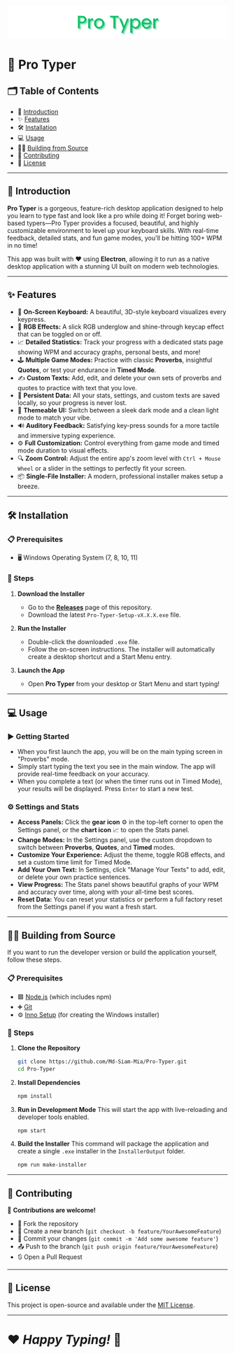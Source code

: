 <img src="assets/Banner.png"></img>

# 🚀 Pro Typer

## 🗂 Table of Contents

- 📖 [Introduction](#-introduction)
- ✨ [Features](#-features)
- 🛠️ [Installation](#️-installation)
- 💻 [Usage](#-usage)
- 👨‍💻 [Building from Source](#️-building-from-source)
- 🤝 [Contributing](#-contributing)
- 📜 [License](#-license)

---

## 📖 Introduction

**Pro Typer** is a gorgeous, feature-rich desktop application designed to help you learn to type fast and look like a pro while doing it! Forget boring web-based typers—Pro Typer provides a focused, beautiful, and highly customizable environment to level up your keyboard skills. With real-time feedback, detailed stats, and fun game modes, you'll be hitting 100+ WPM in no time!

This app was built with ❤️ using **Electron**, allowing it to run as a native desktop application with a stunning UI built on modern web technologies.

---

## ✨ Features

- 🎹 **On-Screen Keyboard:** A beautiful, 3D-style keyboard visualizes every keypress.
- 🌈 **RGB Effects:** A slick RGB underglow and shine-through keycap effect that can be toggled on or off.
- 📈 **Detailed Statistics:** Track your progress with a dedicated stats page showing WPM and accuracy graphs, personal bests, and more!
- 🕹️ **Multiple Game Modes:** Practice with classic **Proverbs**, insightful **Quotes**, or test your endurance in **Timed Mode**.
- ✍️ **Custom Texts:** Add, edit, and delete your own sets of proverbs and quotes to practice with text that you love.
- 💾 **Persistent Data:** All your stats, settings, and custom texts are saved locally, so your progress is never lost.
- 🎨 **Themeable UI:** Switch between a sleek dark mode and a clean light mode to match your vibe.
- 🔊 **Auditory Feedback:** Satisfying key-press sounds for a more tactile and immersive typing experience.
- ⚙️ **Full Customization:** Control everything from game mode and timed mode duration to visual effects.
- 🔍 **Zoom Control:** Adjust the entire app's zoom level with `Ctrl + Mouse Wheel` or a slider in the settings to perfectly fit your screen.
- 📦 **Single-File Installer:** A modern, professional installer makes setup a breeze.

---

## 🛠️ Installation

### 📋 Prerequisites

- 🖥️ Windows Operating System (7, 8, 10, 11)

### 💾 Steps

1. **Download the Installer**

   - Go to the [**Releases**](https://github.com/Md-Siam-Mia-Man/Pro-Typer/releases) page of this repository.
   - Download the latest `Pro-Typer-Setup-vX.X.X.exe` file.

2. **Run the Installer**

   - Double-click the downloaded `.exe` file.
   - Follow the on-screen instructions. The installer will automatically create a desktop shortcut and a Start Menu entry.

3. **Launch the App**
   - Open **Pro Typer** from your desktop or Start Menu and start typing!

---

## 💻 Usage

### ▶️ Getting Started

- When you first launch the app, you will be on the main typing screen in "Proverbs" mode.
- Simply start typing the text you see in the main window. The app will provide real-time feedback on your accuracy.
- When you complete a text (or when the timer runs out in Timed Mode), your results will be displayed. Press `Enter` to start a new test.

### ⚙️ Settings and Stats

- **Access Panels:** Click the **gear icon** ⚙️ in the top-left corner to open the Settings panel, or the **chart icon** 📈 to open the Stats panel.
- **Change Modes:** In the Settings panel, use the custom dropdown to switch between **Proverbs**, **Quotes**, and **Timed** modes.
- **Customize Your Experience:** Adjust the theme, toggle RGB effects, and set a custom time limit for Timed Mode.
- **Add Your Own Text:** In Settings, click "Manage Your Texts" to add, edit, or delete your own practice sentences.
- **View Progress:** The Stats panel shows beautiful graphs of your WPM and accuracy over time, along with your all-time best scores.
- **Reset Data:** You can reset your statistics or perform a full factory reset from the Settings panel if you want a fresh start.

---

## 👨‍💻 Building from Source

If you want to run the developer version or build the application yourself, follow these steps.

### 📋 Prerequisites

- 🟩 [Node.js](https://nodejs.org/) (which includes npm)
- ➕ [Git](https://git-scm.com/)
- ⚙️ [Inno Setup](https://jrsoftware.org/isdl.php) (for creating the Windows installer)

### 💾 Steps

1. **Clone the Repository**

   ```bash
   git clone https://github.com/Md-Siam-Mia/Pro-Typer.git
   cd Pro-Typer
   ```

2. **Install Dependencies**

   ```bash
   npm install
   ```

3. **Run in Development Mode**
   This will start the app with live-reloading and developer tools enabled.

   ```bash
   npm start
   ```

4. **Build the Installer**
   This command will package the application and create a single `.exe` installer in the `InstallerOutput` folder.
   ```bash
   npm run make-installer
   ```

---

## 🤝 Contributing

🎉 **Contributions are welcome!**

- 🌟 Fork the repository
- 📂 Create a new branch (`git checkout -b feature/YourAwesomeFeature`)
- 📝 Commit your changes (`git commit -m 'Add some awesome feature'`)
- 📤 Push to the branch (`git push origin feature/YourAwesomeFeature`)
- 🔃 Open a Pull Request

---

## 📜 License

This project is open-source and available under the [MIT License](LICENSE).

---

# ❤️ _Happy Typing!_ 💯
